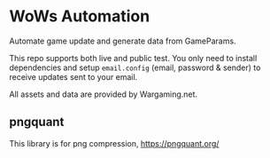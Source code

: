 # WoWs Automation
Automate game update and generate data from GameParams.

This repo supports both live and public test. You only need to install dependencies and setup `email.config` (email, password & sender) to receive updates sent to your email.

All assets and data are provided by Wargaming.net.

## pngquant
This library is for png compression, https://pngquant.org/
